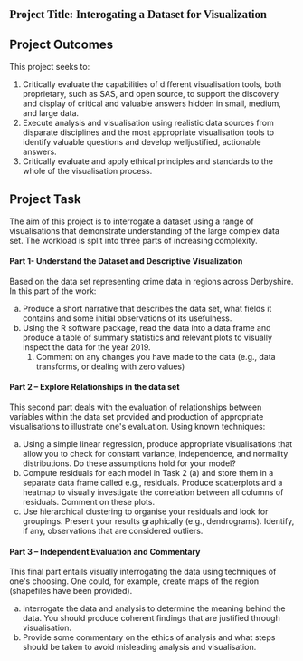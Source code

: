 
<h1 style="font-family: 'Garamond'; font-size:20px;">Project Title: Interogating a Dataset for Visualization</h1>
<h2>Project Outcomes</h2>
This project seeks to:

<ol>
    <li>
      Critically evaluate the capabilities of different visualisation tools, both proprietary, such as
SAS, and open source, to support the discovery and display of critical and valuable answers
hidden in small, medium, and large data. 
    </li>

  <li>
    Execute analysis and visualisation using realistic data sources from disparate disciplines and
the most appropriate visualisation tools to identify valuable questions and develop welljustified, actionable answers.
  </li>

  <li>
  Critically evaluate and apply ethical principles and standards to the whole of the
visualisation process.
  </li>
</ol>


<h2>Project Task</h2>
The aim of this project is to interrogate a dataset using a range of visualisations that demonstrate understanding of the
large complex data set. The workload is split into three parts of increasing complexity.

<h4>Part 1- Understand the Dataset and Descriptive Visualization</h4>
Based on the data set representing crime data in regions across Derbyshire. In this part of the work:

<ol type="a">
  <li>
Produce a short narrative that describes the data set, what fields it contains and some initial
observations of its usefulness.
  </li>

  <li>
    Using the R software package, read the data into a data frame and produce a table of
summary statistics and relevant plots to visually inspect the data for the year 2019.
     <ol> <li>
    Comment on any changes you have made to the data (e.g., data transforms, or
dealing with zero values)
    </li></ol>
  </li>
</ol> 

<h4>Part 2 – Explore Relationships in the data set</h4>
This second part deals with the evaluation of relationships between variables within the
data set provided and production of appropriate visualisations to illustrate one's evaluation. Using known
techniques:

<ol type="a">
<li>
  Using a simple linear regression, produce appropriate visualisations that allow you to check
for constant variance, independence, and normality distributions. Do these assumptions
hold for your model?
</li>

<li>
  Compute residuals for each model in Task 2 (a) and store them in a separate data frame
called e.g., residuals. Produce scatterplots and a heatmap to visually investigate the
correlation between all columns of residuals. Comment on these plots.
</li>

  <li>
    Use hierarchical clustering to organise your residuals and look for groupings. Present your
results graphically (e.g., dendrograms). Identify, if any, observations that are considered
outliers.
  </li>
</ol> 

<h4>Part 3 – Independent Evaluation and Commentary</h4>
This final part entails visually interrogating the data using techniques of one's choosing. One could,
for example, create maps of the region (shapefiles have been provided).

<ol type="a">
  <li>
    Interrogate the data and analysis to determine the meaning behind the data. You should
produce coherent findings that are justified through visualisation.
  </li>

  <li>
    Provide some commentary on the ethics of analysis and what steps should be taken to avoid
misleading analysis and visualisation.
  </li>
</ol>

